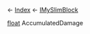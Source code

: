 ← [Index](Api-Index) ← [IMySlimBlock](VRage.Game.ModAPI.Ingame.IMySlimBlock)

[float](System.Single) AccumulatedDamage